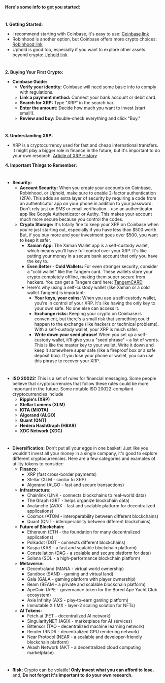 #### Here's some info to get you started:

#
**1\. Getting Started:**

* I recommend starting with Coinbase, it's easy to use: [Coinbase link](https://coinbase.com/join/4R3JHCC)  
* Robinhood is another option, but Coinbase offers more crypto choices: [Robinhood link](https://join.robinhood.com/ulyssef1)  
* Uphold is good too, especially if you want to explore other assets beyond crypto: [Uphold link](https://wallet.uphold.com/signup?referral=358c417081&campaign=uw_p_d_w_acq_raf&utm_source=raf&utm_medium=referafriend)

#
**2\. Buying Your First Crypto:**

* **Coinbase Guide:**  
  * **Verify your identity:** Coinbase will need some basic info to comply with regulations.  
  * **Link a payment method:** Connect your bank account or debit card.  
  * **Search for XRP:** Type "XRP" in the search bar.  
  * **Enter the amount:** Decide how much you want to invest (start small\!).  
  * **Review and buy:** Double-check everything and click "Buy."

#
**3\. Understanding XRP:**

* XRP is a cryptocurrency used for fast and cheap international transfers. It might play a bigger role in finance in the future, but it's important to do your own research. [Article of XRP History](https://coinmarketcap.com/academy/article/xrp-a-history)

**4\. Important Things to Remember:**

#
* **Security:**  
  * **Account Security:** When you create your accounts on Coinbase, Robinhood, or Uphold, make sure to enable 2-factor authentication (2FA). This adds an extra layer of security by requiring a code from an authenticator app on your phone in addition to your password. Don't rely just on SMS or email verification – use an authenticator app like Google Authenticator or Authy. This makes your account much more secure because you control the codes.  
  * **Crypto Storage:** It's totally fine to keep your XRP on Coinbase when you're just starting out, especially if you have less than $500 worth. But, if you buy more and your investment goes over $500, you want to keep it safer.  
    * **Xaman App:** The Xaman Wallet app is a self-custody wallet, which means you'll have full control over your XRP. It's like putting your money in a secure bank account that only you have the key to.  
    * **Even Better \- Cold Wallets:** For even stronger security, consider a "cold wallet" like the Tangem card. These wallets store your crypto completely offline, making them super secure from hackers. You can get a Tangem card here: [TangemCARD](https://redirect.sale/tangem/?promocode=8PWWLW)  
    * Here's why using a self-custody wallet (like Xaman or a cold wallet Tangem) is important:  
      * **Your keys, your coins:** When you use a self-custody wallet, you're in control of your XRP. It's like having the only key to your own safe. No one else can access it.  
      * **Exchange risks:** Keeping your crypto on Coinbase is convenient, but there's a small risk that something could happen to the exchange (like hackers or technical problems). With a self-custody wallet, your XRP is much safer.  
      * **Write down your seed phrase\!** When you set up a self-custody wallet, it'll give you a "seed phrase" – a list of words. This is like the master key to your wallet. Write it down and keep it somewhere super safe (like a fireproof box or a safe deposit box). If you lose your phone or wallet, you can use this phrase to recover your XRP.

#
* **ISO 20022:** This is a set of rules for financial messaging. Some people believe that cryptocurrencies that follow these rules could be more important in the future. Some notable ISO 20022-compliant cryptocurrencies include
   * **Ripple's (XRP)**  
   * **Stellar Lumens (XLM)**  
   * **IOTA (MIOTA)**  
   * **Algorand (ALGO)**
   * **Quant (QNT)**  
   * **Hedera HashGraph (HBAR)**  
   * **XDC Network (XDC)**  

#  
* **Diversification:** Don't put all your eggs in one basket\! Just like you wouldn't invest all your money in a single company, it's good to explore different cryptocurrencies. Here are a few categories and examples of utility tokens to consider:  
  * **Finance:**  
    * XRP (fast cross-border payments)  
    * Stellar (XLM \- similar to XRP)  
    * Algorand (ALGO \- fast and secure transactions)  
  * **Infrastructure:**  
    * Chainlink (LINK \- connects blockchains to real-world data)  
    * The Graph (GRT \- helps organize blockchain data)  
    * Avalanche (AVAX \- fast and scalable platform for decentralized applications)  
    * Cosmos (ATOM \- interoperability between different blockchains)  
    * Quant (QNT \- interoperability between different blockchains)  
  * **Future of Blockchain:**  
    * Ethereum (ETH \- the foundation for many decentralized applications)  
    * Polkadot (DOT \- connects different blockchains)  
    * Kaspa (KAS \- a fast and scalable blockchain platform)  
    * Constellation (DAG \- a scalable and secure platform for data)  
    * Solana (SOL \- a high-performance blockchain platform)  
  * **Metaverse:**  
    * Decentraland (MANA \- virtual world ownership)  
    * Sandbox (SAND \- gaming and virtual land)  
    * Gala (GALA \- gaming platform with player ownership)  
    * Beam (BEAM \- a private and scalable blockchain platform)  
    * ApeCoin (APE \- governance token for the Bored Ape Yacht Club ecosystem)  
    * Axie Infinity (AXS \- play-to-earn gaming platform)  
    * Immutable X (IMX \- layer-2 scaling solution for NFTs)  
  * **AI Tokens:**  
    * Fetch.ai (FET \- decentralized AI network)  
    * SingularityNET (AGIX \- marketplace for AI services)  
    * Bittensor (TAO \- decentralized machine learning network)  
    * Render (RNDR \- decentralized GPU rendering network)  
    * Near Protocol (NEAR \- a scalable and developer-friendly blockchain platform)  
    * Akash Network (AKT \- a decentralized cloud computing marketplace)

#
* **Risk:** Crypto can be volatile\! **Only invest what you can afford to lose.** and, **Do not forget it's important to do your own research.**
